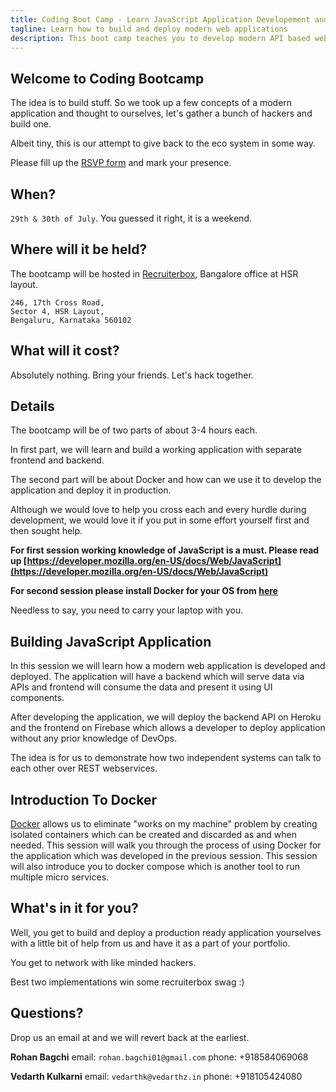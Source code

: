 ```yaml
---
title: Coding Boot Camp - Learn JavaScript Application Developement and Docker
tagline: Learn how to build and deploy modern web applications
description: This boot camp teaches you to develop modern API based web application and deploy them in production
---
```

## Welcome to Coding Bootcamp
The idea is to build stuff. So we took up a few concepts of a modern application and thought to ourselves, let's gather a bunch of hackers and build one.

Albeit tiny, this is our attempt to give back to the eco system in some way.

Please fill up the [RSVP form](https://goo.gl/forms/l6XTY2CISpEx2Vz02) and mark your presence.

## When?
`29th & 30th of July`. You guessed it right, it is a weekend.

## Where will it be held?
The bootcamp will be hosted in [Recruiterbox](https://recruiterbox.com/), Bangalore office at HSR layout.
```
246, 17th Cross Road,
Sector 4, HSR Layout,
Bengaluru, Karnataka 560102
```

## What will it cost?
Absolutely nothing. Bring your friends. Let's hack together.

## Details

The bootcamp will be of two parts of about 3-4 hours each. 

In first part, we will learn and build a working application with separate frontend and backend. 

The second part will be about Docker and how can we use it to develop the application and deploy it in production.

Although we would love to help you cross each and every hurdle during development, we would love it if you put in some effort yourself first and then sought help.

**For first session working knowledge of JavaScript is a must. Please read up [https://developer.mozilla.org/en-US/docs/Web/JavaScript](https://developer.mozilla.org/en-US/docs/Web/JavaScript)**

**For second session please install Docker for your OS from [here](https://www.docker.com/)**

Needless to say, you need to carry your laptop with you.

## Building JavaScript Application
In this session we will learn how a modern web application is developed and deployed. The application will have a backend which will serve data via APIs and frontend will consume the data and present it using UI components.

After developing the application, we will deploy the backend API on Heroku and the frontend on Firebase which allows a developer to deploy application without any prior knowledge of DevOps.

The idea is for us to demonstrate how two independent systems can talk to each other over REST webservices.


## Introduction To Docker
[Docker](https://www.docker.com/) allows us to eliminate "works on my machine" problem by creating isolated containers which can be created and discarded as and when needed. This session will walk you through the process of using Docker for the application which was developed in the previous session. This session will also introduce you to docker compose which is another tool to run multiple micro services.

## What's in it for you?
Well, you get to build and deploy a production ready application yourselves with a little bit of help from us and have it as a part of your portfolio. 

You get to network with like minded hackers.

Best two implementations win some recruiterbox swag :)

## Questions?
Drop us an email at  and we will revert back at the earliest.

**Rohan Bagchi**
email: `rohan.bagchi01@gmail.com` phone: +918584069068

**Vedarth Kulkarni**
email: `vedarthk@vedarthz.in` phone: +918105424080
